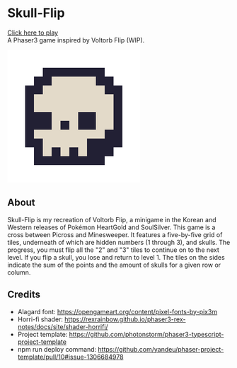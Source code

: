 # Skull-Flip

[Click here to play](https://dmellogu.github.io/skull-flip/)<br/>
A Phaser3 game inspired by Voltorb Flip (WIP).

<img style="image-rendering: pixelated; image-rendering: -moz-crisp-edges;" src="dist/assets/img/bigDeadTile.png"  width="300" height="300">


## About

Skull-Flip is my recreation of Voltorb Flip, a minigame in the Korean and Western releases of Pokémon HeartGold and SoulSilver. This game is a cross between Picross and Minesweeper. It features a five-by-five grid of tiles, underneath of which are hidden numbers (1 through 3), and skulls. The progress, you must flip all the "2" and "3" tiles to continue on to the next level. If you flip a skull, you lose and return to level 1. The tiles on the sides indicate the sum of the points and the amount of skulls for a given row or column.


## Credits

* Alagard font: https://opengameart.org/content/pixel-fonts-by-pix3m
* Horri-fi shader: https://rexrainbow.github.io/phaser3-rex-notes/docs/site/shader-horrifi/
* Project template: https://github.com/photonstorm/phaser3-typescript-project-template
* npm run deploy command: https://github.com/yandeu/phaser-project-template/pull/10#issue-1306684978